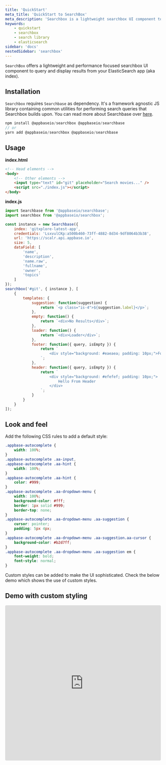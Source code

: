 ```yaml
---
title: 'QuickStart'
meta_title: 'QuickStart to SearchBox'
meta_description: 'Searchbox is a lightweight searchbox UI component to query your ElasticSearch app.'
keywords:
    - quickstart
    - searchbox
    - search library
    - elasticsearch
sidebar: 'docs'
nestedSidebar: 'searchbox'
---
```



`SearchBox` offers a lightweight and performance focused searchbox UI component to query and display results from your ElasticSearch app (aka index).

## Installation

`Searchbox` requires `Searchbase` as dependency. It's a framework agnostic JS library containing common utilities for performing search queries that Searchbox builds upon. You can read more about Searchbase over [here](/docs/reactivesearch/searchbase/overview/QuickStart/).

```js
npm install @appbaseio/searchbox @appbaseio/searchbase
// or
yarn add @appbaseio/searchbox @appbaseio/searchbase
```

## Usage

**index.html**
```html
<!-- Head elements -->
<body>
	<!-- Other elements -->
	<input type="text" id="git" placeholder="Search movies..." />
	<script src="./index.js"></script>
</body>
```

**index.js**

```js
import Searchbase from '@appbaseio/searchbase';
import searchbox from '@appbaseio/searchbox';

const instance = new Searchbase({
	index: 'gitxplore-latest-app',
	credentials: 'LsxvulCKp:a500b460-73ff-4882-8d34-9df8064b3b38',
	url: 'https://scalr.api.appbase.io',
	size: 5,
	dataField: [
		'name',
		'description',
		'name.raw',
		'fullname',
		'owner',
		'topics'
	]
});
searchbox('#git', { instance }, [
	{
		templates: {
			suggestion: function(suggestion) {
				return `<p class="is-4">${suggestion.label}</p>`;
			},
			empty: function() {
				return `<div>No Results</div>`;
			},
			loader: function() {
				return `<div>Loader</div>`;
			},
			footer: function({ query, isEmpty }) {
				return `
					<div style="background: #eaeaea; padding: 10px;">Footer</div>
				`;
			},
			header: function({ query, isEmpty }) {
				return `
					<div style="background: #efefef; padding: 10px;">
						Hello From Header
					</div>
				`;
			}
		}
	}
]);
```

## Look and feel

Add the following CSS rules to add a default style:

```css
.appbase-autocomplete {
	width: 100%;
}
.appbase-autocomplete .aa-input,
.appbase-autocomplete .aa-hint {
	width: 100%;
}
.appbase-autocomplete .aa-hint {
	color: #999;
}
.appbase-autocomplete .aa-dropdown-menu {
	width: 100%;
	background-color: #fff;
	border: 1px solid #999;
	border-top: none;
}
.appbase-autocomplete .aa-dropdown-menu .aa-suggestion {
	cursor: pointer;
	padding: 5px 4px;
}
.appbase-autocomplete .aa-dropdown-menu .aa-suggestion.aa-cursor {
	background-color: #b2d7ff;
}
.appbase-autocomplete .aa-dropdown-menu .aa-suggestion em {
	font-weight: bold;
	font-style: normal;
}
```

Custom styles can be added to make the UI sophisticated. Check the below demo which shows the use of custom styles.

## Demo with custom styling

<iframe src="https://codesandbox.io/embed/github/appbaseio/searchbox/tree/master/packages/searchbox/examples/searchbar-with-style?fontsize=14&hidenavigation=1&view=preview" title="autocomplete-example" allow="geolocation; microphone; camera; midi; vr; accelerometer; gyroscope; payment; ambient-light-sensor; encrypted-media; usb" style="width:100%; height:500px; border:0; border-radius: 4px; overflow:hidden;" sandbox="allow-modals allow-forms allow-popups allow-scripts allow-same-origin"></iframe>
